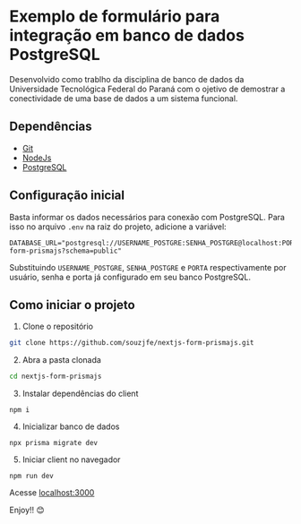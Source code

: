 # Exemplo de formulário para integração em banco de dados PostgreSQL

Desenvolvido como trablho da disciplina de banco de dados da Universidade Tecnológica Federal do Paraná com o ojetivo de demostrar a conectividade de uma base de dados a um sistema funcional.

## Dependências

- [Git](https://git-scm.com/book/en/v2/Getting-Started-Installing-Git)
- [NodeJs](https://nodejs.org/en/)
- [PostgreSQL](https://www.postgresql.org/)

## Configuração inicial

Basta informar os dados necessários para conexão com PostgreSQL. Para isso no arquivo `.env` na raiz do projeto, adicione a variável:

```env
DATABASE_URL="postgresql://USERNAME_POSTGRE:SENHA_POSTGRE@localhost:PORTA/nextjs-form-prismajs?schema=public"
```

Substituindo `USERNAME_POSTGRE`, `SENHA_POSTGRE` e `PORTA` respectivamente por usuário, senha e porta já configurado em seu banco PostgreSQL.

## Como iniciar o projeto

1. Clone o repositório

```zsh
git clone https://github.com/souzjfe/nextjs-form-prismajs.git
```

2. Abra a pasta clonada

```bash
cd nextjs-form-prismajs
```

3. Instalar dependências do client

```shell
npm i
```

4. Inicializar banco de dados

```shell
npx prisma migrate dev
```

5. Iniciar client no navegador

```shell
npm run dev
```

Acesse [localhost:3000](http://localhost:3000/)


Enjoy!! 😊
